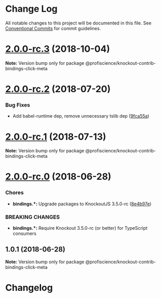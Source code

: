 # Change Log

All notable changes to this project will be documented in this file.
See [Conventional Commits](https://conventionalcommits.org) for commit guidelines.

<a name="2.0.0-rc.3"></a>

# [2.0.0-rc.3](https://github.com/Profiscience/knockout-contrib/compare/@profiscience/knockout-contrib-bindings-click-meta@2.0.0-rc.2...@profiscience/knockout-contrib-bindings-click-meta@2.0.0-rc.3) (2018-10-04)

**Note:** Version bump only for package @profiscience/knockout-contrib-bindings-click-meta

<a name="2.0.0-rc.2"></a>

# [2.0.0-rc.2](https://github.com/Profiscience/knockout-contrib/compare/@profiscience/knockout-contrib-bindings-click-meta@2.0.0-rc.1...@profiscience/knockout-contrib-bindings-click-meta@2.0.0-rc.2) (2018-07-20)

### Bug Fixes

- Add babel-runtime dep, remove unnecessary tslib dep ([9fca55a](https://github.com/Profiscience/knockout-contrib/commit/9fca55a))

<a name="2.0.0-rc.1"></a>

# [2.0.0-rc.1](https://github.com/Profiscience/knockout-contrib/compare/@profiscience/knockout-contrib-bindings-click-meta@2.0.0-rc.0...@profiscience/knockout-contrib-bindings-click-meta@2.0.0-rc.1) (2018-07-13)

**Note:** Version bump only for package @profiscience/knockout-contrib-bindings-click-meta

<a name="2.0.0-rc.0"></a>

# [2.0.0-rc.0](https://github.com/Profiscience/knockout-contrib/compare/@profiscience/knockout-contrib-bindings-click-meta@1.0.1...@profiscience/knockout-contrib-bindings-click-meta@2.0.0-rc.0) (2018-06-28)

### Chores

- **bindings.\*:** Upgrade packages to KnockoutJS 3.5.0-rc ([8e4b97e](https://github.com/Profiscience/knockout-contrib/commit/8e4b97e))

### BREAKING CHANGES

- **bindings.\*:** Require Knockout 3.5.0-rc (or better) for TypeScript consumers

<a name="1.0.1"></a>

## 1.0.1 (2018-06-28)

**Note:** Version bump only for package @profiscience/knockout-contrib-bindings-click-meta

# Changelog
